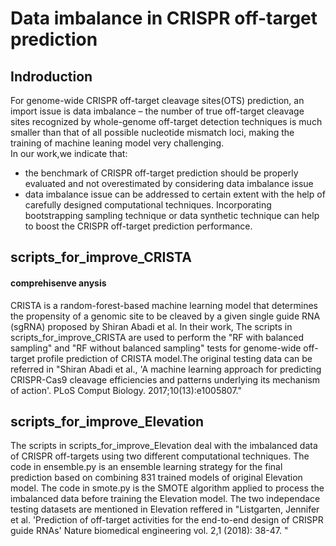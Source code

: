Data imbalance in CRISPR off-target prediction
==========
## Indroduction
For genome-wide CRISPR off-target cleavage sites(OTS) prediction, an import issue is data imbalance – the number of true off-target cleavage sites recognized by whole-genome off-target 
detection techniques is much smaller than that of all possible nucleotide mismatch loci, making the training of machine leaning model very challenging.<br>
In our work,we indicate that: <br>
* the benchmark of CRISPR off-target prediction should be properly evaluated and not overestimated by considering data imbalance issue
* data imbalance issue can be addressed to certain extent with the help of carefully designed computational techniques. Incorporating bootstrapping sampling technique or data synthetic technique can help to boost the CRISPR off-target prediction performance.



## scripts_for_improve_CRISTA
#### comprehisenve anysis

CRISTA is a random-forest-based machine learning model that determines the propensity of a genomic site to be cleaved by a given single guide RNA (sgRNA) proposed by Shiran Abadi et al. In their work, 
The scripts in scripts_for_improve_CRISTA are used to perform the "RF with balanced sampling" and "RF without balanced sampling" tests for genome-wide off-target profile prediction of CRISTA model.The original testing data can be referred in "Shiran Abadi et al., 'A machine learning approach for predicting CRISPR-Cas9 cleavage efficiencies and patterns underlying its mechanism of action'. PLoS Comput Biology. 2017;10(13):e1005807."

## scripts_for_improve_Elevation
The scripts in scripts_for_improve_Elevation deal with the imbalanced data of CRISPR off-targets using two different computational techniques. The code in ensemble.py is an ensemble learning strategy for the final prediction based on combining 831 trained models of original Elevation model. The code in smote.py is the SMOTE algorithm applied to process the imbalanced data before training the Elevation model. The two independace testing datasets are mentioned in Elevation reffered in "Listgarten, Jennifer et al. 'Prediction of off-target activities for the end-to-end design of CRISPR guide RNAs' Nature biomedical engineering vol. 2,1 (2018): 38-47. "
